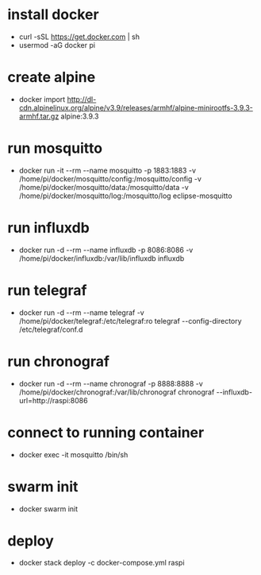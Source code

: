 # install docker 
 - curl -sSL https://get.docker.com | sh
 - usermod -aG docker pi

# create alpine
 - docker import http://dl-cdn.alpinelinux.org/alpine/v3.9/releases/armhf/alpine-minirootfs-3.9.3-armhf.tar.gz alpine:3.9.3

# run mosquitto
 - docker run -it --rm --name mosquitto -p 1883:1883 -v /home/pi/docker/mosquitto/config:/mosquitto/config -v /home/pi/docker/mosquitto/data:/mosquitto/data -v /home/pi/docker/mosquitto/log:/mosquitto/log eclipse-mosquitto

# run influxdb
 - docker run -d --rm --name influxdb -p 8086:8086 -v /home/pi/docker/influxdb:/var/lib/influxdb influxdb

# run telegraf
 - docker run -d --rm --name telegraf -v /home/pi/docker/telegraf:/etc/telegraf:ro telegraf --config-directory /etc/telegraf/conf.d

# run chronograf
 - docker run -d --rm --name chronograf -p 8888:8888 -v /home/pi/docker/chronograf:/var/lib/chronograf chronograf --influxdb-url=http://raspi:8086

# connect to running container
 - docker exec -it mosquitto /bin/sh

# swarm init
 - docker swarm init

# deploy
 - docker stack deploy -c docker-compose.yml raspi
